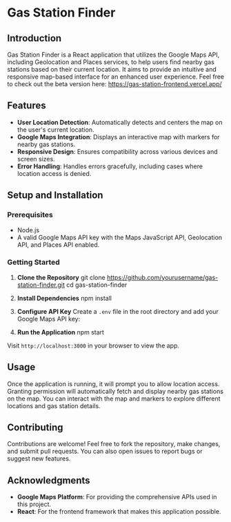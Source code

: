 # Gas Station Finder

## Introduction

Gas Station Finder is a React application that utilizes the Google Maps API, including Geolocation and Places services, to help users find nearby gas stations based on their current location. It aims to provide an intuitive and responsive map-based interface for an enhanced user experience. Feel free to check out the beta version here: https://gas-station-frontend.vercel.app/

## Features

- **User Location Detection**: Automatically detects and centers the map on the user's current location.
- **Google Maps Integration**: Displays an interactive map with markers for nearby gas stations.
- **Responsive Design**: Ensures compatibility across various devices and screen sizes.
- **Error Handling**: Handles errors gracefully, including cases where location access is denied.

## Setup and Installation

### Prerequisites

- Node.js
- A valid Google Maps API key with the Maps JavaScript API, Geolocation API, and Places API enabled.

### Getting Started

1. **Clone the Repository**
git clone https://github.com/yourusername/gas-station-finder.git
cd gas-station-finder

2. **Install Dependencies**
npm install

3. **Configure API Key**
Create a `.env` file in the root directory and add your Google Maps API key:

4. **Run the Application**
npm start

Visit `http://localhost:3000` in your browser to view the app.

## Usage

Once the application is running, it will prompt you to allow location access. Granting permission will automatically fetch and display nearby gas stations on the map. You can interact with the map and markers to explore different locations and gas station details.

## Contributing

Contributions are welcome! Feel free to fork the repository, make changes, and submit pull requests. You can also open issues to report bugs or suggest new features.

## Acknowledgments

- **Google Maps Platform**: For providing the comprehensive APIs used in this project.
- **React**: For the frontend framework that makes this application possible.

